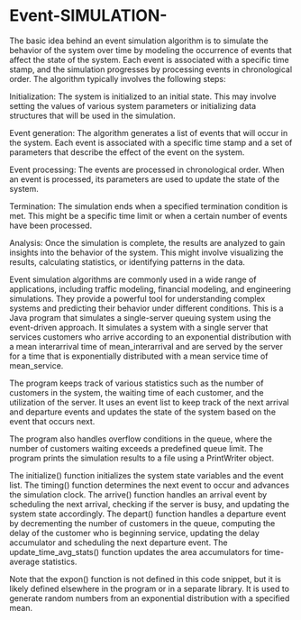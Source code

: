 # Event-SIMULATION-
The basic idea behind an event simulation algorithm is to simulate the behavior of the system over time by modeling the occurrence of events that affect the state of the system. Each event is associated with a specific time stamp, and the simulation progresses by processing events in chronological order.
The algorithm typically involves the following steps:

Initialization: The system is initialized to an initial state. This may involve setting the values of various system parameters or initializing data structures that will be used in the simulation.

Event generation: The algorithm generates a list of events that will occur in the system. Each event is associated with a specific time stamp and a set of parameters that describe the effect of the event on the system.

Event processing: The events are processed in chronological order. When an event is processed, its parameters are used to update the state of the system.

Termination: The simulation ends when a specified termination condition is met. This might be a specific time limit or when a certain number of events have been processed.

Analysis: Once the simulation is complete, the results are analyzed to gain insights into the behavior of the system. This might involve visualizing the results, calculating statistics, or identifying patterns in the data.

Event simulation algorithms are commonly used in a wide range of applications, including traffic modeling, financial modeling, and engineering simulations. They provide a powerful tool for understanding complex systems and predicting their behavior under different conditions.
This is a Java program that simulates a single-server queuing system using the event-driven approach. It simulates a system with a single server that services customers who arrive according to an exponential distribution with a mean interarrival time of mean_interarrival and are served by the server for a time that is exponentially distributed with a mean service time of mean_service.

The program keeps track of various statistics such as the number of customers in the system, the waiting time of each customer, and the utilization of the server. It uses an event list to keep track of the next arrival and departure events and updates the state of the system based on the event that occurs next.

The program also handles overflow conditions in the queue, where the number of customers waiting exceeds a predefined queue limit. The program prints the simulation results to a file using a PrintWriter object.

The initialize() function initializes the system state variables and the event list. The timing() function determines the next event to occur and advances the simulation clock. The arrive() function handles an arrival event by scheduling the next arrival, checking if the server is busy, and updating the system state accordingly. The depart() function handles a departure event by decrementing the number of customers in the queue, computing the delay of the customer who is beginning service, updating the delay accumulator and scheduling the next departure event. The update_time_avg_stats() function updates the area accumulators for time-average statistics.

Note that the expon() function is not defined in this code snippet, but it is likely defined elsewhere in the program or in a separate library. It is used to generate random numbers from an exponential distribution with a specified mean.
